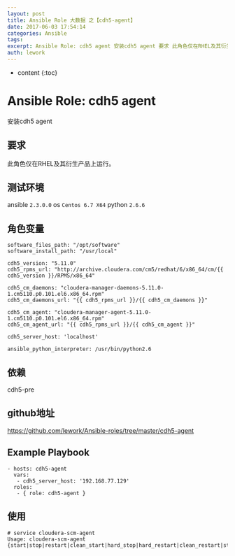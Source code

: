 ```yaml
---
layout: post
title: Ansible Role 大数据 之【cdh5-agent】
date: 2017-06-03 17:54:14
categories: Ansible
tags:
excerpt: Ansible Role: cdh5 agent 安装cdh5 agent 要求 此角色仅在RHEL及其衍生产品上运行。 测试环境 ansibl...
auth: lework
---
```

* content
{:toc}

# Ansible Role: cdh5 agent

安装cdh5 agent

## 要求

此角色仅在RHEL及其衍生产品上运行。

## 测试环境

ansible `2.3.0.0`
os `Centos 6.7 X64`
python `2.6.6`

## 角色变量
	software_files_path: "/opt/software"
	software_install_path: "/usr/local"

	cdh5_version: "5.11.0"
	cdh5_rpms_url: "http://archive.cloudera.com/cm5/redhat/6/x86_64/cm/{{ cdh5_version }}/RPMS/x86_64"

	cdh5_cm_daemons: "cloudera-manager-daemons-5.11.0-1.cm5110.p0.101.el6.x86_64.rpm"
	cdh5_cm_daemons_url: "{{ cdh5_rpms_url }}/{{ cdh5_cm_daemons }}"

	cdh5_cm_agent: "cloudera-manager-agent-5.11.0-1.cm5110.p0.101.el6.x86_64.rpm"
	cdh5_cm_agent_url: "{{ cdh5_rpms_url }}/{{ cdh5_cm_agent }}"

	cdh5_server_host: 'localhost'

	ansible_python_interpreter: /usr/bin/python2.6

## 依赖

cdh5-pre

## github地址
https://github.com/lework/Ansible-roles/tree/master/cdh5-agent

## Example Playbook

	- hosts: cdh5-agent
	  vars:
	   - cdh5_server_host: '192.168.77.129'
	  roles:
	   - { role: cdh5-agent }
	   
## 使用

```
# service cloudera-scm-agent 
Usage: cloudera-scm-agent {start|stop|restart|clean_start|hard_stop|hard_restart|clean_restart|status|condrestart}
```

